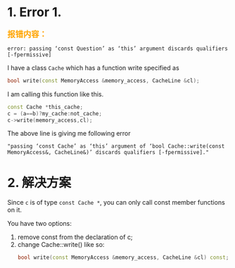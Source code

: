 # 1. Error 1.
<font color="orange" size="4"><b>报错内容：</b></font>
```shell
error: passing ‘const Question’ as ‘this’ argument discards qualifiers [-fpermissive]
```

I have a class `Cache` which has a function write specified as

```c++
bool write(const MemoryAccess &memory_access, CacheLine &cl);
```
I am calling this function like this.
```c++
const Cache *this_cache;
c = (a==b)?my_cache:not_cache;
c->write(memory_access,cl);
```
The above line is giving me following error
```shell
"passing ‘const Cache’ as ‘this’ argument of ‘bool Cache::write(const MemoryAccess&, CacheLine&)’ discards qualifiers [-fpermissive]."
```


# 2. 解决方案
Since `c` is of type `const Cache *`, you can only call const member functions on it.

You have two options:

1. remove const from the declaration of c;
2. change Cache::write() like so:
    ```c++
    bool write(const MemoryAccess &memory_access, CacheLine &cl) const;
    ```